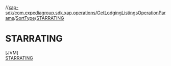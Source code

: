 //[xap-sdk](../../../../../index.md)/[com.expediagroup.sdk.xap.operations](../../../index.md)/[GetLodgingListingsOperationParams](../../index.md)/[SortType](../index.md)/[STARRATING](index.md)

# STARRATING

[JVM]\
[STARRATING](index.md)
